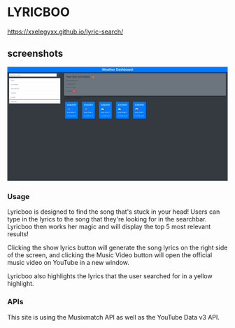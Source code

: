 # LYRICBOO
https://xxelegyxx.github.io/lyric-search/

## screenshots

![image](https://github.com/xxelegyxx/weather-app/blob/main/Screenshot%20(40).png)

### Usage

Lyricboo is designed to find the song that's stuck in your head! Users can type in the lyrics to the song that they're looking for in the searchbar. Lyricboo then works her magic and will display the top 5 most relevant results!

Clicking the show lyrics button will generate the song lyrics on the right side of the screen, and clicking the Music Video button will open the official music video on YouTube in a new window.

Lyricboo also highlights the lyrics that the user searched for in a yellow highlight. 

### APIs

This site is using the Musixmatch API as well as the YouTube Data v3 API. 

